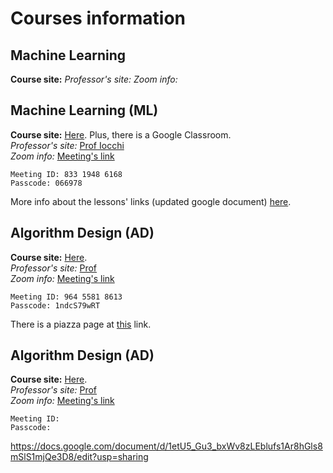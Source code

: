 # Courses information

## Machine Learning
**Course site:**
*Professor's site:*
*Zoom info:*

## Machine Learning (ML)
**Course site:** [Here](https://sites.google.com/diag.uniroma1.it/machine-learning). Plus, there is a Google Classroom. \
*Professor's site:* [Prof Iocchi](https://sites.google.com/a/dis.uniroma1.it/iocchi/home) \
*Zoom info:* [Meeting's link](https://uniroma1.zoom.us/j/83319486168?pwd=cUxmK1phRzhoWTIvellXdDhuSVV3UT09)

```
Meeting ID: 833 1948 6168
Passcode: 066978
```
More info about the lessons' links (updated google document) [here](https://docs.google.com/document/d/1etU5_Gu3_bxWv8zLEblufs1Ar8hGls8mSlS1mjQe3D8/edit?usp=sharing).

## Algorithm Design (AD)
**Course site:** [Here](https://docs.google.com/document/d/1etU5_Gu3_bxWv8zLEblufs1Ar8hGls8mSlS1mjQe3D8/edit?usp=sharing). \
*Professor's site:* [Prof](https://sites.google.com/a/uniroma1.it/stefanoleonardi-eng/) \
*Zoom info:* [Meeting's link](https://zoom.us/j/96455818613?pwd=MXpjdTR3eTJuKzk5Mk5PQzRGejhnQT09)

```
Meeting ID: 964 5581 8613
Passcode: 1ndcS79wRT
```
There is a piazza page at [this](piazza.com/uniroma1.it/fall2020/ad20202021) link.

## Algorithm Design (AD)
**Course site:** [Here](). \
*Professor's site:* [Prof]() \
*Zoom info:* [Meeting's link]()

```
Meeting ID: 
Passcode: 
```

https://docs.google.com/document/d/1etU5_Gu3_bxWv8zLEblufs1Ar8hGls8mSlS1mjQe3D8/edit?usp=sharing
